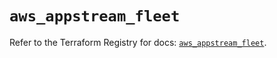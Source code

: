 # `aws_appstream_fleet`

Refer to the Terraform Registry for docs: [`aws_appstream_fleet`](https://registry.terraform.io/providers/hashicorp/aws/5.61.0/docs/resources/appstream_fleet).

